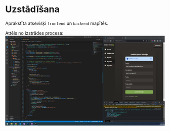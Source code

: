 # Uzstādīšana

Aprakstīta atsevisķi `frontend` un `backend` mapītēs.

Attēls no izstrādes procesa:
![projekts izstrādes procesā](./Screenshot_12.png)
